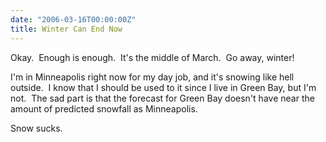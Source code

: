 ```yaml
---
date: "2006-03-16T00:00:00Z"
title: Winter Can End Now
---
```

Okay.  Enough is enough.  It's the middle of March.  Go away, winter!

I'm in Minneapolis right now for my day job, and it's snowing like hell outside.  I know that I should be used to it since I live in Green Bay, but I'm not.  The sad part is that the forecast for Green Bay doesn't have near the amount of predicted snowfall as Minneapolis.

Snow sucks.
